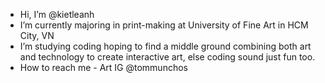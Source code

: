 -  Hi, I’m @kietleanh
-  I’m currently majoring in print-making at University of Fine Art in HCM City, VN
-  I’m studying coding hoping to find a middle ground combining both art and technology to create interactive art, else coding sound just fun too.
-  How to reach me - Art IG @tommunchos




